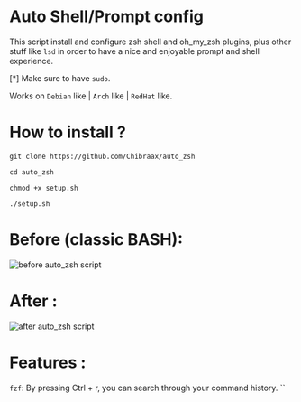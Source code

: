 # Auto Shell/Prompt config
This script install and configure zsh shell and oh_my_zsh plugins, plus other stuff like `lsd` in order to have a nice and enjoyable prompt and shell experience.

[*] Make sure to have `sudo`.

Works on `Debian` like | `Arch` like | `RedHat` like.

# How to install ? 

```git clone https://github.com/Chibraax/auto_zsh```

```cd auto_zsh```

```chmod +x setup.sh```

```./setup.sh```

# Before (classic BASH):

 <img src="images/1.png" alt="before auto_zsh script "> 

# After : 

 <img src="images/2.png" alt="after auto_zsh script "> 

 # Features :

 `fzf`: By pressing Ctrl + r, you can search through your command history.
 ``
